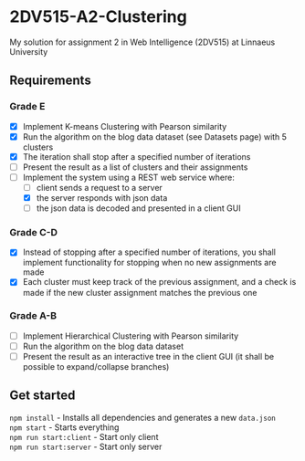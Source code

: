 # 2DV515-A2-Clustering

My solution for assignment 2 in Web Intelligence (2DV515) at Linnaeus University

## Requirements

### Grade E

- [x] Implement K-means Clustering with Pearson similarity
- [x] Run the algorithm on the blog data dataset (see Datasets page) with 5 clusters
- [x] The iteration shall stop after a specified number of iterations
- [ ] Present the result as a list of clusters and their assignments
- [ ] Implement the system using a REST web service where:
  - [ ] client sends a request to a server
  - [x] the server responds with json data
  - [ ] the json data is decoded and presented in a client GUI

### Grade C-D

- [x] Instead of stopping after a specified number of iterations, you shall implement functionality for stopping when no new assignments are made
- [x] Each cluster must keep track of the previous assignment, and a check is made if the new cluster assignment matches the previous one

### Grade A-B

- [ ] Implement Hierarchical Clustering with Pearson similarity
- [ ] Run the algorithm on the blog data dataset
- [ ] Present the result as an interactive tree in the client GUI (it shall be possible to expand/collapse branches)

## Get started

`npm install` - Installs all dependencies and generates a new `data.json` <br />
`npm start` - Starts everything <br />
`npm run start:client` - Start only client <br />
`npm run start:server` - Start only server <br />
